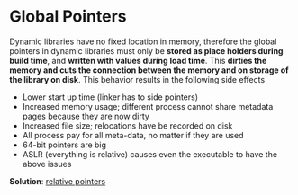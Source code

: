 # Global Pointers

Dynamic libraries have no fixed location in memory, therefore the global
pointers in dynamic libraries must only be **stored as place holders during
build time**, and **written with values during load time**. This **dirties the
memory and cuts the connection between the memory and on storage of the library
on disk**. This behavior results in the following side effects

- Lower start up time (linker has to side pointers)
- Increased memory usage; different process cannot share metadata pages because
  they are now dirty
- Increased file size; relocations have be recorded on disk
- All process pay for all meta-data, no matter if they are used
- 64-bit pointers are big
- ASLR (everything is relative) causes even the executable to have the above
  issues

**Solution**: [relative pointers](https://www.youtube.com/watch?v=G3bpj-4tWVU)
